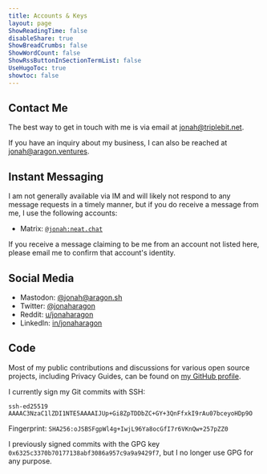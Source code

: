 ```yaml
---
title: Accounts & Keys
layout: page
ShowReadingTime: false
disableShare: true
ShowBreadCrumbs: false
ShowWordCount: false
ShowRssButtonInSectionTermList: false
UseHugoToc: true
showtoc: false
---
```


## Contact Me

The best way to get in touch with me is via email at jonah@triplebit.net.

If you have an inquiry about my business, I can also be reached at jonah@aragon.ventures.

## Instant Messaging

I am not generally available via IM and will likely not respond to any message requests in a timely manner, but if you do receive a message from me, I use the following accounts:

- Matrix: [`@jonah:neat.chat`](https://matrix.to/#/@jonah:neat.chat)

If you receive a message claiming to be me from an account not listed here, please email me to confirm that account's identity.

## Social Media

- Mastodon: [@jonah@aragon.sh](https://mastodon.neat.computer/@jonah)
- Twitter: [@jonaharagon](https://twitter.com/jonaharagon)
- Reddit: [u/jonaharagon](https://www.reddit.com/user/JonahAragon)
- LinkedIn: [in/jonaharagon](https://www.linkedin.com/in/jonaharagon/)

## Code

Most of my public contributions and discussions for various open source projects, including Privacy Guides, can be found on [my GitHub profile](https://github.com/jonaharagon).

I currently sign my Git commits with SSH:

```
ssh-ed25519 AAAAC3NzaC1lZDI1NTE5AAAAIJUp+Gi8ZpTDDbZC+GY+3QnFfxkI9rAu07bceyoHDp9O
```

Fingerprint: `SHA256:oJSBSFgpWl4g+IwjL96Ya8ocGfI7r6VKnQw+257pZZ0`

I previously signed commits with the GPG key `0x6325c3370b70177138abf3086a957c9a9a9429f7`, but I no longer use GPG for any purpose.
